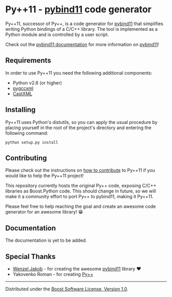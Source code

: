 # Py++11 - [pybind11] code generator

Py++11, successor of Py++, is a code generator for [pybind11] that simplifies
writing Python bindings of a C/C++ library. The tool is implemented as a Python
module and is controlled by a user script.

Check out the [pybind11 documentation][pybind11doc] for more information on 
[pybind11]!

## Requirements

In order to use Py++11 you need the following additional components:

- Python v2.6 (or higher)
- [pygccxml]
- [CastXML][castxml]

## Installing

Py++11 uses Python's distutils, so you can apply the usual procedure by placing
yourself in the root of the project's directory and entering the following
command:

```
python setup.py install
```

## Contributing

Please check out the instructions on [how to contribute][contribute] to Py++11
if you would like to help the Py++11 project!

This repository currently hosts the original Py++ code, exposing C/C++
libraries as Boost.Python code. This should change in future, so we will make
it a community effort to port Py++ to pybind11, making it Py++11.

Please feel free to help reaching the goal and create an awesome code generator
for an awesome library! :grin:

## Documentation

The documentation is yet to be added.

## Special Thanks

* [Wenzel Jakob][wjakob] - for creating the awesome [pybind11] library :heart:
* Yakovenko Roman - for creating [Py++][pyplusplus]

---

Distributed under the [Boost Software License, Version 1.0][boost_license].

<!-- References -->
[boost_license]: http://www.boost.org/LICENSE_1_0.txt "Boost Software License, v1.0"
[castxml]: https://github.com/CastXML/CastXML
[contribute]: https://github.com/IAmRarios/pypp11/blob/master/CONTRIBUTING.md "Contributing to Py++11"
[pybind11]: https://github.com/wjakob/pybind11 "pybind11"
[pybind11doc]: http://pybind11.readthedocs.org/en/latest/ "pybind11 documentation @ Read the Docs"
[pygccxml]: http://pygccxml.readthedocs.org/en/develop/ "pygccxml"
[pyplusplus]: https://bitbucket.org/ompl/pyplusplus "Py++ on Bitbucket"
[wjakob]: https://github.com/wjakob "Wenzel Jakob"
